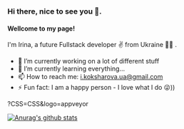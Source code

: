 ### Hi there, nice to see you 👋.
#### Wellcome to my page!
I'm Irina, a future Fullstack developer ✌️ from Ukraine 💛💙 .

- 🔭 I’m currently working on a lot of different stuff 
- 🌱 I’m currently learning everything... 
- 📫 How to reach me: i.koksharova.ua@gmail.com 
- ⚡ Fun fact:  I am a happy person - I love what I do 😜)) 

?CSS=CSS&logo=appveyor




[![Anurag's github stats](https://github-readme-stats.vercel.app/api?username=Irina-Koksharova)](https://github.com/anuraghazra/github-readme-stats)





